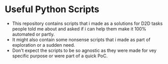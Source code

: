 # Useful Python Scripts

- This repository contains scripts that i made as a solutions for D2D tasks people told me about and asked if i can help them make it 100% automated or partly.
- It might also contain some nonsense scripts that i made as part of exploration or a sudden need.
- Don't expect the scripts to be so agnostic as they were made for vey specific purpose or were part of a quick PoC.
